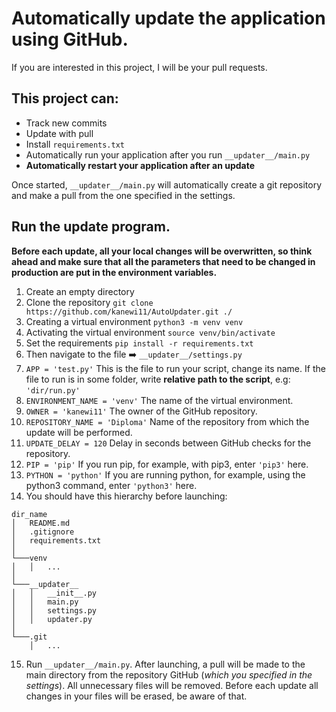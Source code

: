 # Automatically update the application using GitHub. 

If you are interested in this project, I will be your pull requests.

## This project can: 
* Track new commits
* Update with pull
* Install `requirements.txt`
* Automatically run your application after you run `__updater__/main.py`
* **Automatically restart your application after an update**

Once started, `__updater__/main.py` will automatically create a git repository and make a pull from the one specified in the settings.

## Run the update program.

**Before each update, all your local changes will be overwritten, 
so think ahead and make sure that all the parameters 
that need to be changed in production are put in the environment variables.**

1. Create an empty directory
2. Clone the repository `git clone https://github.com/kanewi11/AutoUpdater.git ./`
3. Creating a virtual environment `python3 -m venv venv`
4. Activating the virtual environment `source venv/bin/activate` 
5. Set the requirements `pip install -r requirements.txt`
6. Then navigate to the file ➡️ `__updater__/settings.py`
7. `APP = 'test.py'` This is the file to run your script, change its name. If the file to run is in some folder, write **relative path to the script**, e.g:
`'dir/run.py'`
8. `ENVIRONMENT_NAME = 'venv'` The name of the virtual environment.
9. `OWNER = 'kanewi11'` The owner of the GitHub repository.
10. `REPOSITORY_NAME = 'Diploma'` Name of the repository from which the update will be performed.
11. `UPDATE_DELAY = 120` Delay in seconds between GitHub checks for the repository.
12. `PIP = 'pip'` If you run pip, for example, with pip3, enter `'pip3'` here.
13. `PYTHON = 'python'` If you are running python, for example, using the python3 command, enter `'python3'` here.
14. You should have this hierarchy before launching:
```
dir_name
│   README.md
│   .gitignore
│   requirements.txt
│
└───venv
│   │   ...
│   
└───__updater__
│   │   __init__.py
│   │   main.py
│   │   settings.py
│   │   updater.py
│   
└───.git
    │   ...
```
15. Run `__updater__/main.py`. 
After launching, a pull will be made to the main directory from the repository GitHub 
(_which you specified in the settings_). All unnecessary files will be removed. 
Before each update all changes in your files will be erased, be aware of that.